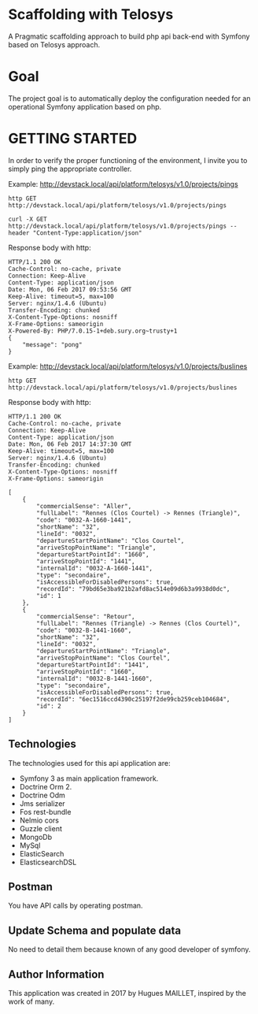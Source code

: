 Scaffolding with Telosys
================================================================================

A Pragmatic scaffolding approach to build php api back-end with Symfony based on Telosys approach.

Goal
================================================================================

The project goal is to automatically deploy the configuration needed for an operational Symfony application based on php.

GETTING STARTED
================================================================================

In order to verify the proper functioning of the environment, I invite you to simply ping the appropriate controller.

Example: http://devstack.local/api/platform/telosys/v1.0/projects/pings

    http GET http://devstack.local/api/platform/telosys/v1.0/projects/pings

    curl -X GET http://devstack.local/api/platform/telosys/v1.0/projects/pings --header "Content-Type:application/json"

Response body with http:
    
    HTTP/1.1 200 OK
    Cache-Control: no-cache, private
    Connection: Keep-Alive
    Content-Type: application/json
    Date: Mon, 06 Feb 2017 09:53:56 GMT
    Keep-Alive: timeout=5, max=100
    Server: nginx/1.4.6 (Ubuntu)
    Transfer-Encoding: chunked
    X-Content-Type-Options: nosniff
    X-Frame-Options: sameorigin
    X-Powered-By: PHP/7.0.15-1+deb.sury.org~trusty+1
    {
        "message": "pong"
    }


Example: http://devstack.local/api/platform/telosys/v1.0/projects/buslines

    http GET http://devstack.local/api/platform/telosys/v1.0/projects/buslines

Response body with http:

    HTTP/1.1 200 OK  
    Cache-Control: no-cache, private
    Connection: Keep-Alive
    Content-Type: application/json
    Date: Mon, 06 Feb 2017 14:37:30 GMT
    Keep-Alive: timeout=5, max=100
    Server: nginx/1.4.6 (Ubuntu)
    Transfer-Encoding: chunked
    X-Content-Type-Options: nosniff
    X-Frame-Options: sameorigin

    [
        {
            "commercialSense": "Aller",
            "fullLabel": "Rennes (Clos Courtel) -> Rennes (Triangle)",
            "code": "0032-A-1660-1441",
            "shortName": "32",
            "lineId": "0032",
            "departureStartPointName": "Clos Courtel",
            "arriveStopPointName": "Triangle",
            "departureStartPointId": "1660",
            "arriveStopPointId": "1441",
            "internalId": "0032-A-1660-1441",
            "type": "secondaire",
            "isAccessibleForDisabledPersons": true,
            "recordId": "79bd65e3ba921b2afd8ac514e09d6b3a9938d0dc",
            "id": 1
        },
        {
            "commercialSense": "Retour",
            "fullLabel": "Rennes (Triangle) -> Rennes (Clos Courtel)",
            "code": "0032-B-1441-1660",
            "shortName": "32",
            "lineId": "0032",
            "departureStartPointName": "Triangle",
            "arriveStopPointName": "Clos Courtel",
            "departureStartPointId": "1441",
            "arriveStopPointId": "1660",
            "internalId": "0032-B-1441-1660",
            "type": "secondaire",
            "isAccessibleForDisabledPersons": true,
            "recordId": "6ec1516ccd4390c25197f2de99cb259ceb104684",
            "id": 2
        }
    ]

## Technologies

The technologies used for this api application are:

- Symfony 3 as main application framework.
- Doctrine Orm 2.
- Doctrine Odm
- Jms serializer
- Fos rest-bundle
- Nelmio cors
- Guzzle client
- MongoDb
- MySql
- ElasticSearch
- ElasticsearchDSL

## Postman

You have API calls by operating postman.

## Update Schema and populate data

No need to detail them because known of any good developer of symfony.

## Author Information

This application was created in 2017 by Hugues MAILLET, inspired by the work of many.
